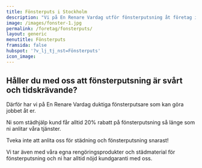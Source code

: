 ```yaml
---
title: Fönsterputs i Stockholm
description: "Vi på En Renare Vardag utför fönsterputsning åt företag i Storstockholm med proffesionalism och hög kvalité. Hör av dig och boka ett kostnadsfritt möte."
image: /images/fonster-1.jpg
permalink: /foretag/fonsterputs/
layout: generic
menutitle: Fönsterputs
framsida: false
hubspot: '?v_lj_tj_nst=Fönsterputs'
icon_image: 
---
```

## Håller du med oss att fönsterputsning är svårt och tidskrävande?

Därför har vi på En Renare Vardag duktiga fönsterputsare som kan göra jobbet åt er.

Ni som städhjälp kund får alltid 20% rabatt på fönsterputsning så länge som ni anlitar våra tjänster.

Tveka inte att anlita oss för städning och fönsterputsning snarast! 

Vi tar även med våra egna rengöringsprodukter och städmaterial för fönsterputsning och ni har alltid nöjd kundgaranti med oss.


